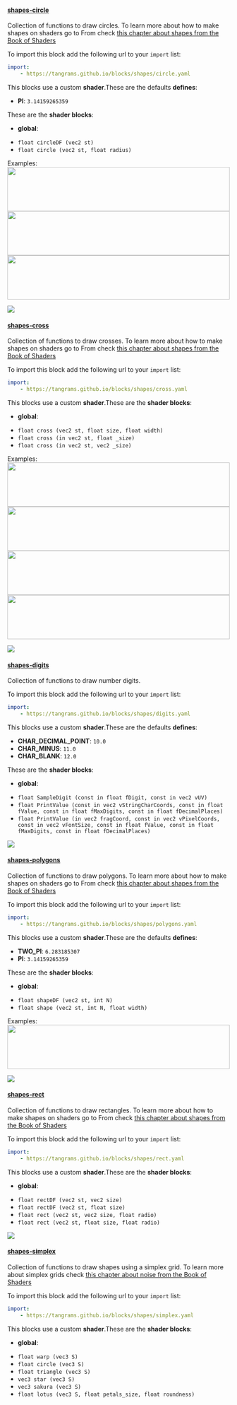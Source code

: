 

#### [shapes-circle](http://tangrams.github.io/blocks/#shapes-circle) <a href="https://github.com/tangrams/blocks/blob/gh-pages/shapes/circle.yaml" target="_blank"><i class="fa fa-github" aria-hidden="true"></i></a>

Collection of functions to draw circles. To learn more about how to make shapes on shaders go to From check [this chapter about shapes from the Book of Shaders](https://thebookofshaders.com/07/)



To import this block add the following url to your `import` list:

```yaml
import:
    - https://tangrams.github.io/blocks/shapes/circle.yaml
```


This blocks use a custom **shader**.These are the defaults **defines**:
 - **PI**: ```3.14159265359```

These are the **shader blocks**:

- **global**:
 + `float circleDF (vec2 st) `
 + `float circle (vec2 st, float radius) `

Examples:
<a href="https://mapzen.com/tangram/play/?scene=https://tangrams.github.io/tangram-sandbox/styles/patterns.yaml&lines=146" target="_blank">
<img src="https://tangrams.github.io/tangram-sandbox/styles/patterns.png" style="width: 100%; height: 100px; object-fit: cover;">
</a>
<a href="https://mapzen.com/tangram/play/?scene=https://tangrams.github.io/tangram-sandbox/styles/nursery.yaml&lines=146" target="_blank">
<img src="https://tangrams.github.io/tangram-sandbox/styles/nursery.png" style="width: 100%; height: 100px; object-fit: cover;">
</a>
<a href="https://mapzen.com/tangram/play/?scene=https://tangrams.github.io/tangram-sandbox/styles/lego.yaml&lines=109-110" target="_blank">
<img src="https://tangrams.github.io/tangram-sandbox/styles/lego.png" style="width: 100%; height: 100px; object-fit: cover;">
</a>

![](https://mapzen.com/common/styleguide/images/divider/compass-red.png)


#### [shapes-cross](http://tangrams.github.io/blocks/#shapes-cross) <a href="https://github.com/tangrams/blocks/blob/gh-pages/shapes/cross.yaml" target="_blank"><i class="fa fa-github" aria-hidden="true"></i></a>

Collection of functions to draw crosses. To learn more about how to make shapes on shaders go to From check [this chapter about shapes from the Book of Shaders](https://thebookofshaders.com/07/)



To import this block add the following url to your `import` list:

```yaml
import:
    - https://tangrams.github.io/blocks/shapes/cross.yaml
```


This blocks use a custom **shader**.These are the **shader blocks**:

- **global**:
 + `float cross (vec2 st, float size, float width) `
 + `float cross (in vec2 st, float _size) `
 + `float cross (in vec2 st, vec2 _size) `

Examples:
<a href="https://mapzen.com/tangram/play/?scene=https://tangrams.github.io/tangram-sandbox/styles/9845C.yaml&lines=181-183" target="_blank">
<img src="https://tangrams.github.io/tangram-sandbox/styles/9845C.png" style="width: 100%; height: 100px; object-fit: cover;">
</a>
<a href="https://mapzen.com/tangram/play/?scene=https://tangrams.github.io/tangram-sandbox/styles/oblivon.yaml&lines=155-156" target="_blank">
<img src="https://tangrams.github.io/tangram-sandbox/styles/oblivon.png" style="width: 100%; height: 100px; object-fit: cover;">
</a>
<a href="https://mapzen.com/tangram/play/?scene=https://tangrams.github.io/tangram-sandbox/styles/matrix.yaml&lines=101-104" target="_blank">
<img src="https://tangrams.github.io/tangram-sandbox/styles/matrix.png" style="width: 100%; height: 100px; object-fit: cover;">
</a>
<a href="https://mapzen.com/tangram/play/?scene=https://tangrams.github.io/tangram-sandbox/styles/tron.yaml&lines=122" target="_blank">
<img src="https://tangrams.github.io/tangram-sandbox/styles/tron.png" style="width: 100%; height: 100px; object-fit: cover;">
</a>

![](https://mapzen.com/common/styleguide/images/divider/compass-red.png)


#### [shapes-digits](http://tangrams.github.io/blocks/#shapes-digits) <a href="https://github.com/tangrams/blocks/blob/gh-pages/shapes/digits.yaml" target="_blank"><i class="fa fa-github" aria-hidden="true"></i></a>

Collection of functions to draw number digits.



To import this block add the following url to your `import` list:

```yaml
import:
    - https://tangrams.github.io/blocks/shapes/digits.yaml
```


This blocks use a custom **shader**.These are the defaults **defines**:
 - **CHAR_DECIMAL_POINT**: ```10.0```
 - **CHAR_MINUS**: ```11.0```
 - **CHAR_BLANK**: ```12.0```

These are the **shader blocks**:

- **global**:
 + `float SampleDigit (const in float fDigit, const in vec2 vUV) `
 + `float PrintValue (const in vec2 vStringCharCoords, const in float fValue, const in float fMaxDigits, const in float fDecimalPlaces) `
 + `float PrintValue (in vec2 fragCoord, const in vec2 vPixelCoords, const in vec2 vFontSize, const in float fValue, const in float fMaxDigits, const in float fDecimalPlaces) `

![](https://mapzen.com/common/styleguide/images/divider/compass-red.png)


#### [shapes-polygons](http://tangrams.github.io/blocks/#shapes-polygons) <a href="https://github.com/tangrams/blocks/blob/gh-pages/shapes/polygons.yaml" target="_blank"><i class="fa fa-github" aria-hidden="true"></i></a>

Collection of functions to draw polygons. To learn more about how to make shapes on shaders go to From check [this chapter about shapes from the Book of Shaders](https://thebookofshaders.com/07/)



To import this block add the following url to your `import` list:

```yaml
import:
    - https://tangrams.github.io/blocks/shapes/polygons.yaml
```


This blocks use a custom **shader**.These are the defaults **defines**:
 - **TWO_PI**: ```6.283185307```
 - **PI**: ```3.14159265359```

These are the **shader blocks**:

- **global**:
 + `float shapeDF (vec2 st, int N) `
 + `float shape (vec2 st, int N, float width) `

Examples:
<a href="https://mapzen.com/tangram/play/?scene=https://tangrams.github.io/tangram-sandbox/styles/9845C.yaml&lines=153" target="_blank">
<img src="https://tangrams.github.io/tangram-sandbox/styles/9845C.png" style="width: 100%; height: 100px; object-fit: cover;">
</a>

![](https://mapzen.com/common/styleguide/images/divider/compass-red.png)


#### [shapes-rect](http://tangrams.github.io/blocks/#shapes-rect) <a href="https://github.com/tangrams/blocks/blob/gh-pages/shapes/rect.yaml" target="_blank"><i class="fa fa-github" aria-hidden="true"></i></a>

Collection of functions to draw rectangles. To learn more about how to make shapes on shaders go to From check [this chapter about shapes from the Book of Shaders](https://thebookofshaders.com/07/)



To import this block add the following url to your `import` list:

```yaml
import:
    - https://tangrams.github.io/blocks/shapes/rect.yaml
```


This blocks use a custom **shader**.These are the **shader blocks**:

- **global**:
 + `float rectDF (vec2 st, vec2 size) `
 + `float rectDF (vec2 st, float size) `
 + `float rect (vec2 st, vec2 size, float radio) `
 + `float rect (vec2 st, float size, float radio) `

![](https://mapzen.com/common/styleguide/images/divider/compass-red.png)


#### [shapes-simplex](http://tangrams.github.io/blocks/#shapes-simplex) <a href="https://github.com/tangrams/blocks/blob/gh-pages/shapes/simplex.yaml" target="_blank"><i class="fa fa-github" aria-hidden="true"></i></a>

Collection of functions to draw shapes using a simplex grid. To learn more about simplex grids check [this chapter about noise from the Book of Shaders](https://thebookofshaders.com/11/)



To import this block add the following url to your `import` list:

```yaml
import:
    - https://tangrams.github.io/blocks/shapes/simplex.yaml
```


This blocks use a custom **shader**.These are the **shader blocks**:

- **global**:
 + `float warp (vec3 S) `
 + `float circle (vec3 S) `
 + `float triangle (vec3 S) `
 + `vec3 star (vec3 S) `
 + `vec3 sakura (vec3 S) `
 + `float lotus (vec3 S, float petals_size, float roundness) `
